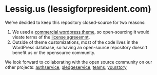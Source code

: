 # Lessig.us (lessigforpresident.com)

We've decided to keep this repository closed-source for two reasons:

1. We used a [commercial wordpress theme](http://themeforest.net/item/jupiter-multipurpose-responsive-theme/5177775), so open-sourcing it would vioate terms of the [license agreeemnt](http://themeforest.net/licenses/terms/regular).
1. Outside of theme customizations, most of the code lives in the WordPress database, so having an open-source repository doesn't benefit us or the opensource community.

We look forward to collaborating with the open source community on our other projects: [authservice](http://github.com/Lessig2016/authservice), [pledgeservice](http://github.com/Lessig2016/pledgeservice), [teams](http://github.com/Lessig2016/teams), [yourstory](http://github.com/Lessig2016/yourstory)
